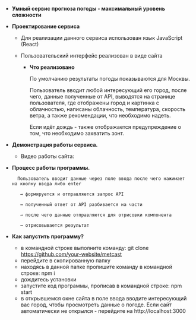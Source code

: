 - **Умный сервис прогноза погоды - максимальный уровень сложности**
- **Проектирование сервиса**
    - Для реализации данного сервиса использован язык JavaScript (React)
    - Пользовательский интерфейс реализован в виде сайта

        - **Что реализовано**
      
            По умолчанию результаты погоды показываются для Москвы.

            Пользователь вводит любой интересующий его город, после чего, данные полученные от API, выводятся на странице пользователя, где отображены город и картинка с облачностью, написаны облачность, температура, скорость ветра, а также рекомендации, что необходимо надеть.

            Если идёт дождь - также отображается предупреждение о том, что необходимо захватить зонт.

- **Демонстрация работы сервиса.**
    - Видео работы сайта: 


- **Процесс работы программы.**

        Пользователь вводит данные через поле ввода после чего нажимает на кнопку ввода либо enter

         → формируется и отправляется запрос API

         → полученный ответ от API разбивается на части

         → после чего данные отправляются для отрисовки компонента

         → отрисовывается результат

- **Как запустить программу?**
    - в командной строке выполните команду: git clone https://github.com/your-website/metcast
    - перейдите в скопированную папку
    - находясь в данной папке пропишите команду в командной строке: npm i
    - дождитесь установки
    - запустите код программы, прописав в командной строке: npm start
    - в открывшемся окне сайта в поле ввода вводите интересующий вас город, чтобы просмотреть данные о погоде. Если сайт автоматически не открылся - перейдите на http://localhost:3000